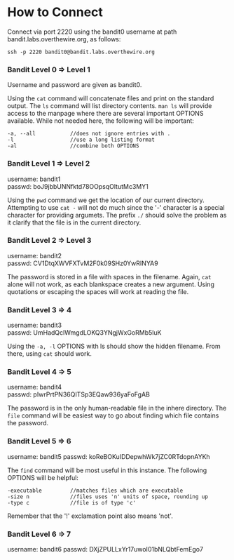 # How to Connect
Connect via port 2220 using the bandit0 username at path bandit.labs.overthewire.org, as follows:

    ssh -p 2220 bandit0@bandit.labs.overthewire.org

### Bandit Level 0 => Level 1
Username and password are given as bandit0.

Using the ```cat``` command will concatenate files and print on the standard output. The ```ls``` command will list directory contents. ```man ls``` will provide access to the manpage where there are several important OPTIONS available. While not needed here, the following will be important:

    -a, --all           //does not ignore entries with .
    -l                  //use a long listing format
    -al                 //combine both OPTIONS

### Bandit Level 1 => Level 2
username: bandit1</br>
passwd: boJ9jbbUNNfktd78OOpsqOltutMc3MY1

Using the ```pwd``` command we get the location of our current directory. Attempting to use ```cat -``` will not do much since the '-' character is a special character for providing argumets. The prefix ```./``` should solve the problem as it clarify that the file is in the current directory.

### Bandit Level 2 => Level 3
username: bandit2</br>
passwd: CV1DtqXWVFXTvM2F0k09SHz0YwRINYA9

The password is stored in a file with spaces in the filename. Again, ```cat``` alone will not work, as each blankspace creates a new argument. Using quotations or escaping the spaces will work at reading the file. 

### Bandit Level 3 => 4
username: bandit3</br>
passwd: UmHadQclWmgdLOKQ3YNgjWxGoRMb5luK

Using the ```-a, -l``` OPTIONS with ls should show the hidden filename. From there, using ```cat``` should work.

### Bandit Level 4 => 5
username: bandit4</br>
passwd: pIwrPrtPN36QITSp3EQaw936yaFoFgAB

The password is in the only human-readable file in the inhere directory. The ```file``` command will be easiest way to go about finding which file contains the password. 

### Bandit Level 5 => 6
username: bandit5
passwd: koReBOKuIDDepwhWk7jZC0RTdopnAYKh

The ```find``` command will be most useful in this instance. The following OPTIONS will be helpful: 

    -executable         //matches files which are executable
    -size n             //files uses 'n' units of space, rounding up
    -type c             //file is of type 'c'

Remember that the '!' exclamation point also means 'not'. 

### Bandit Level 6 => 7
username: bandit6
passwd: DXjZPULLxYr17uwoI01bNLQbtFemEgo7
